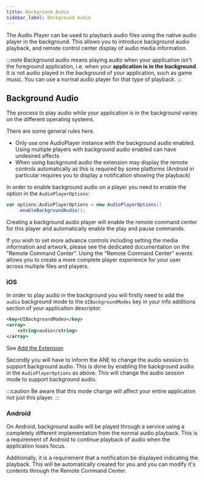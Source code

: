 ```yaml
---
title: Background Audio 
sidebar_label: Background Audio
---
```


The Audio Player can be used to playback audio files using the native audio player in the background. This allows you to introduce background audio playback, and remote control center display of audio media information.

:::note 
Background audio means playing audio when your application isn't the foreground application, i.e. when your **application is in the background**. It is not audio played in the background of your application, such as game music. You can use a normal audio player for that type of playback.
:::


## Background Audio

The process to play audio while your application is in the background varies on the different operating systems.

There are some general rules here. 

- Only use one AudioPlayer instance with the background audio enabled. Using multiple players with background audio enabled can have undesired affects
- When using background audio the extension may display the remote controls automatically as this is required by some platforms (Android in particular requires you to display a notification showing the playback)


In order to enable background audio on a player you need to enable the option in the `AudioPlayerOptions`:

```actionscript
var options:AudioPlayerOptions = new AudioPlayerOptions()
    .enableBackgroundAudio();
```

Creating a background audio player will enable the remote command center for this player and automatically enable the play and pause commands.

If you wish to set more advance controls including setting the media information and artwork, please see the dedicated documentation on the "Remote Command Center". Using the "Remote Command Center" events allows you to create a more complete player experience for your user across multiple files and players.



### iOS 

In order to play audio in the background you will firstly need to add the `audio` background mode to the `UIBackgroundModes` key in your info additions section of your application descriptor. 

```xml
<key>UIBackgroundModes</key>
<array>
	<string>audio</string>
</array>
```

See [Add the Extension](add-the-extension.mdx#background-audio)

Secondly you will have to inform the ANE to change the audio session to support background audio. This is done by enabling the background audio in the `AudioPlayerOptions` as above. This will change the audio session mode to support background audio. 

:::caution
Be aware that this mode change will affect your entire application not just this player. 
:::


### Android

On Android, background audio will be played through a service using a completely different implementation from the normal audio playback. This is a requirement of Android to continue playback of audio when the application loses focus.

Additionally, it is a requirement that a notification be displayed indicating the playback. This will be automatically created for you and you can modify it's contents through the Remote Command Center. 




